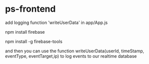 # ps-frontend

add logging function 'writeUserData' in app/App.js

npm install firebase

npm install -g firebase-tools

and then you can use the function writeUserData(userId, timeStamp, eventType, eventTarget,ip) to log events to our realtime database
